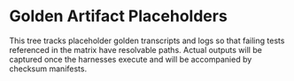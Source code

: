 # Golden Artifact Placeholders

This tree tracks placeholder golden transcripts and logs so that failing tests
referenced in the matrix have resolvable paths. Actual outputs will be captured
once the harnesses execute and will be accompanied by checksum manifests.
